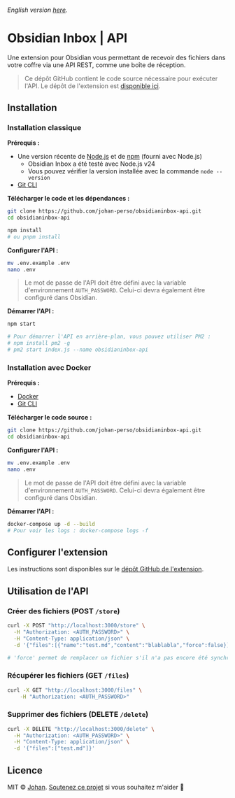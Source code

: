###### English version [here](https://github.com/johan-perso/obsidianinbox-api/blob/main/README.md).

# Obsidian Inbox | API

Une extension pour Obsidian vous permettant de recevoir des fichiers dans votre coffre via une API REST, comme une boîte de réception.

> Ce dépôt GitHub contient le code source nécessaire pour exécuter l'API. Le dépôt de l'extension est [disponible ici](https://github.com/johan-perso/obsidianinbox-plugin).

## Installation

### Installation classique

**Prérequis :**

- Une version récente de [Node.js](https://nodejs.org/fr/download) et de [npm](https://nodejs.org/fr/download) (fourni avec Node.js)
	- Obsidian Inbox a été testé avec Node.js v24
	- Vous pouvez vérifier la version installée avec la commande `node --version`
- [Git CLI](https://git-scm.com/)

**Télécharger le code et les dépendances :**

```bash
git clone https://github.com/johan-perso/obsidianinbox-api.git
cd obsidianinbox-api

npm install
# ou pnpm install
```

**Configurer l'API :**

```bash
mv .env.example .env
nano .env
```

> Le mot de passe de l'API doit être défini avec la variable d'environnement `AUTH_PASSWORD`. Celui-ci devra également être configuré dans Obsidian.

**Démarrer l'API :**

```bash
npm start

# Pour démarrer l'API en arrière-plan, vous pouvez utiliser PM2 :
# npm install pm2 -g
# pm2 start index.js --name obsidianinbox-api
```

### Installation avec Docker

**Prérequis :**

- [Docker](https://docs.docker.com/get-docker/)
- [Git CLI](https://git-scm.com/)

**Télécharger le code source :**

```bash
git clone https://github.com/johan-perso/obsidianinbox-api.git
cd obsidianinbox-api
```

**Configurer l'API :**

```bash
mv .env.example .env
nano .env
```

> Le mot de passe de l'API doit être défini avec la variable d'environnement `AUTH_PASSWORD`. Celui-ci devra également être configuré dans Obsidian.

**Démarrer l'API :**

```bash
docker-compose up -d --build
# Pour voir les logs : docker-compose logs -f
```

## Configurer l'extension

Les instructions sont disponibles sur le [dépôt GitHub de l'extension](https://github.com/johan-perso/obsidianinbox-plugin).

## Utilisation de l'API

### Créer des fichiers (POST `/store`)

```bash
curl -X POST "http://localhost:3000/store" \
  -H "Authorization: <AUTH_PASSWORD>" \
  -H "Content-Type: application/json" \
  -d '{"files":[{"name":"test.md","content":"blablabla","force":false}]}'

# 'force' permet de remplacer un fichier s'il n'a pas encore été synchronisé dans le coffre.
```

### Récupérer les fichiers (GET `/files`)

```bash
curl -X GET "http://localhost:3000/files" \
	-H "Authorization: <AUTH_PASSWORD>"
```

### Supprimer des fichiers (DELETE `/delete`)

```bash
curl -X DELETE "http://localhost:3000/delete" \
  -H "Authorization: <AUTH_PASSWORD>" \
  -H "Content-Type: application/json" \
  -d '{"files":["test.md"]}'
```

## Licence

MIT © [Johan](https://johanstick.fr). [Soutenez ce projet](https://johanstick.fr/#donate) si vous souhaitez m'aider 💙
